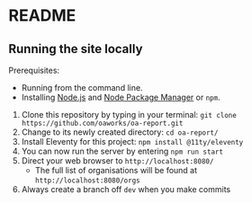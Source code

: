 # README

## Running the site locally

Prerequisites:
- Running from the command line.
- Installing [Node.js](https://nodejs.dev/) and [Node Package Manager](https://www.npmjs.com/) or `npm`.

1. Clone this repository by typing in your terminal: `git clone https://github.com/oaworks/oa-report.git`
2. Change to its newly created directory: `cd oa-report/`
3. Install Eleventy for this project: `npm install @11ty/eleventy`
4. You can now run the server by entering `npm run start`
5. Direct your web browser to `http://localhost:8080/`
   - The full list of organisations will be found at `http://localhost:8080/orgs`
6. Always create a branch off `dev` when you make commits
